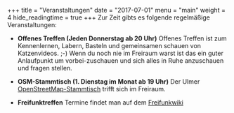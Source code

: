 +++
title = "Veranstaltungen"
date = "2017-07-01"
menu = "main"
weight = 4
hide_readingtime = true
+++
Zur Zeit gibts es folgende regelmäßige Veranstaltungen:

* **Offenes Treffen (Jeden Donnerstag ab 20 Uhr)**
Offenes Treffen ist zum Kennenlernen, Labern, Basteln und gemeinsamen schauen von Katzenvideos. ;-) Wenn du noch nie im Freiraum warst ist das ein guter Anlaufpunkt um vorbei-zuschauen und sich alles in Ruhe anzuschauen und fragen stellen.

* **OSM-Stammtisch (1. Dienstag im Monat ab 19 Uhr)**
Der Ulmer [OpenStreetMap-Stammtisch](http://wiki.openstreetmap.org/wiki/Ulm_Neu-Ulm/Stammtisch) trifft sich im Freiraum.

* **Freifunktreffen**
Termine findet man auf dem [Freifunkwiki](https://wiki.freifunk.net/Freifunk_Ulm/Treffen)
